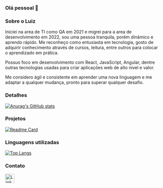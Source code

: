 ### Olá pessoal 👋

### Sobre o Luiz
Iniciei na area de TI como QA em 2021 e migrei para a area de desenvolvimento em 2022, sou uma pessoa tranquila, porém dinâmico e aprendo rápido. Me reconheço como entusiasta em tecnologia, gosto de adquirir conhecimento através de cursos, leitura, entre outros para colocar o aprendizado em prática.

Possuo foco em desenvolvimento com React, JavaScript, Angular, dentre outras tecnologias usadas para criar aplicações web de alto nível e valor.

Me considero ágil e consistente em aprender uma nova linguagem e me adaptar a qualquer mudança, pronto para superar qualquer desafio.

### Detalhes

[![Anurag's GitHub stats](https://github-readme-stats.vercel.app/api?username=lgustavo13&show_icons=true&theme=dark)](https://github.com/anuraghazra/github-readme-stats)

### Projetos

[![Readme Card](https://github-readme-stats.vercel.app/api/pin/?username=lgustavo13&repo=tiktok_clone&theme=dark)](https://github.com/anuraghazra/github-readme-stats)

### Linguagens utilizadas

[![Top Langs](https://github-readme-stats.vercel.app/api/top-langs/?username=lgustavo13&layout=compact&theme=dark)](https://github.com/anuraghazra/github-readme-stats)

### Contato

[<img src='https://img.shields.io/badge/LinkedIn-0077B5?style=for-the-badge&logo=linkedin&logoColor=white' alt='Linkedin' height='30'>](https://www.linkedin.com/in/luiz-gustavo-silva-194b6b1a1/)
